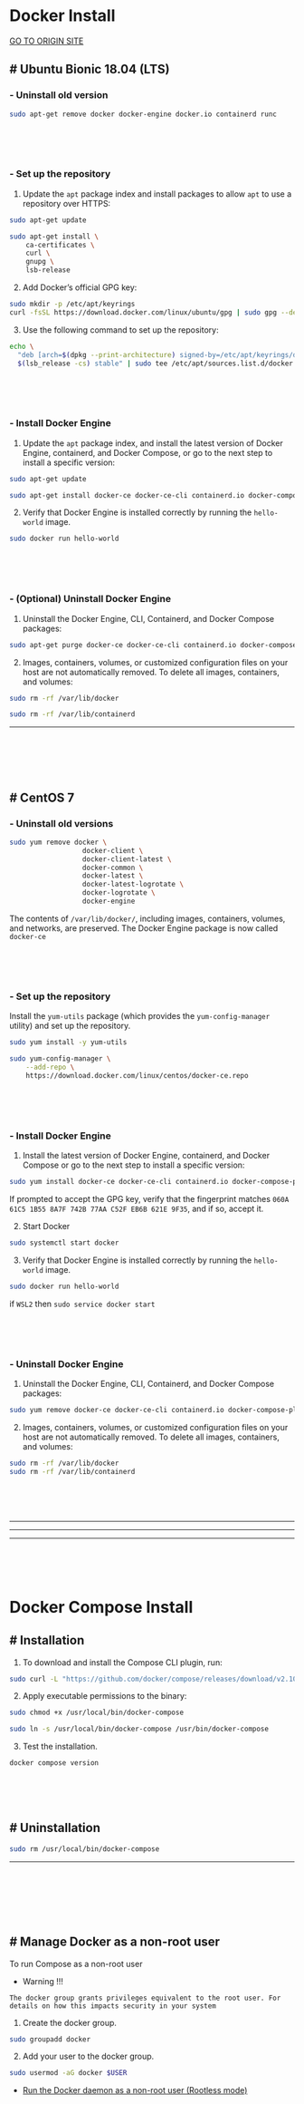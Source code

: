# Docker Install

[GO TO ORIGIN SITE](https://docs.docker.com/)

## # Ubuntu Bionic 18.04 (LTS)

### - Uninstall old version

```sh
sudo apt-get remove docker docker-engine docker.io containerd runc
```

<br><br><br>

### - Set up the repository

1. Update the `apt` package index and install packages to allow `apt` to use a repository over HTTPS:

```sh
sudo apt-get update
```

```sh
sudo apt-get install \
    ca-certificates \
    curl \
    gnupg \
    lsb-release
```

2. Add Docker’s official GPG key:

```sh
sudo mkdir -p /etc/apt/keyrings
curl -fsSL https://download.docker.com/linux/ubuntu/gpg | sudo gpg --dearmor -o /etc/apt/keyrings/docker.gpg
```

3. Use the following command to set up the repository:

```sh
echo \
  "deb [arch=$(dpkg --print-architecture) signed-by=/etc/apt/keyrings/docker.gpg] https://download.docker.com/linux/ubuntu \
  $(lsb_release -cs) stable" | sudo tee /etc/apt/sources.list.d/docker.list > /dev/null
```

<br><br><br>

### - Install Docker Engine

1. Update the `apt` package index, and install the latest version of Docker Engine, containerd, and Docker Compose, or go to the next step to install a specific version:

```sh
sudo apt-get update
```
```sh
sudo apt-get install docker-ce docker-ce-cli containerd.io docker-compose-plugin
```

2. Verify that Docker Engine is installed correctly by running the `hello-world` image.

```sh
sudo docker run hello-world
```

<br><br><br>

### - (Optional) Uninstall Docker Engine

1. Uninstall the Docker Engine, CLI, Containerd, and Docker Compose packages:

```sh
sudo apt-get purge docker-ce docker-ce-cli containerd.io docker-compose-plugin
```

2. Images, containers, volumes, or customized configuration files on your host are not automatically removed. To delete all images, containers, and volumes:

```sh
sudo rm -rf /var/lib/docker
```
```sh
sudo rm -rf /var/lib/containerd
```

<hr><br><br><br><br>

## # CentOS 7

### - Uninstall old versions

```sh
sudo yum remove docker \
                  docker-client \
                  docker-client-latest \
                  docker-common \
                  docker-latest \
                  docker-latest-logrotate \
                  docker-logrotate \
                  docker-engine
```

The contents of `/var/lib/docker/`, including images, containers, volumes, and networks, are preserved. The Docker Engine package is now called `docker-ce`

<br><br><br>

### - Set up the repository

Install the `yum-utils` package (which provides the `yum-config-manager` utility) and set up the repository.

```sh
sudo yum install -y yum-utils
```
```sh
sudo yum-config-manager \
    --add-repo \
    https://download.docker.com/linux/centos/docker-ce.repo
```

<br><br><br>

### - Install Docker Engine

1. Install the latest version of Docker Engine, containerd, and Docker Compose or go to the next step to install a specific version:

```sh
sudo yum install docker-ce docker-ce-cli containerd.io docker-compose-plugin
```

If prompted to accept the GPG key, verify that the fingerprint matches `060A 61C5 1B55 8A7F 742B 77AA C52F EB6B 621E 9F35`, and if so, accept it.

2. Start Docker

```sh
sudo systemctl start docker
```

3. Verify that Docker Engine is installed correctly by running the `hello-world` image.

```sh
sudo docker run hello-world
```

if `WSL2` then `sudo service docker start`

<br><br><br>

### - Uninstall Docker Engine

1. Uninstall the Docker Engine, CLI, Containerd, and Docker Compose packages:

```sh
sudo yum remove docker-ce docker-ce-cli containerd.io docker-compose-plugin
```

2. Images, containers, volumes, or customized configuration files on your host are not automatically removed. To delete all images, containers, and volumes:

```sh
sudo rm -rf /var/lib/docker
sudo rm -rf /var/lib/containerd
```

<br><br><br>
<hr><hr><hr>
<br><br><br>

# Docker Compose Install

## # Installation

1. To download and install the Compose CLI plugin, run:

```sh
sudo curl -L "https://github.com/docker/compose/releases/download/v2.10.2/docker-compose-$(uname -s)-$(uname -m)" -o /usr/local/bin/docker-compose
```

2. Apply executable permissions to the binary:

```sh
sudo chmod +x /usr/local/bin/docker-compose
```
```sh
sudo ln -s /usr/local/bin/docker-compose /usr/bin/docker-compose
```

3. Test the installation.

```sh
docker compose version
```

<br><br><br>

## # Uninstallation

```sh
sudo rm /usr/local/bin/docker-compose
```

<hr><br><br><br><br><br>

## # Manage Docker as a non-root user
To run Compose as a non-root user

 - Warning !!!

```
The docker group grants privileges equivalent to the root user. For details on how this impacts security in your system
```

 1. Create the docker group.

```sh
sudo groupadd docker
```

 2. Add your user to the docker group.

```sh
sudo usermod -aG docker $USER
```

 - [Run the Docker daemon as a non-root user (Rootless mode)](https://docs.docker.com/engine/security/rootless/)
